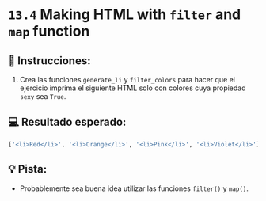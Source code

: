 # `13.4` Making HTML with `filter` and `map` function

## 📝 Instrucciones:

1. Crea las funciones `generate_li` y `filter_colors` para hacer que el ejercicio imprima el siguiente HTML solo con colores cuya propiedad `sexy` sea `True`.

## 💻 Resultado esperado:

```py
['<li>Red</li>', '<li>Orange</li>', '<li>Pink</li>', '<li>Violet</li>']
```

## 💡 Pista:

+ Probablemente sea buena idea utilizar las funciones `filter()` y `map()`.
